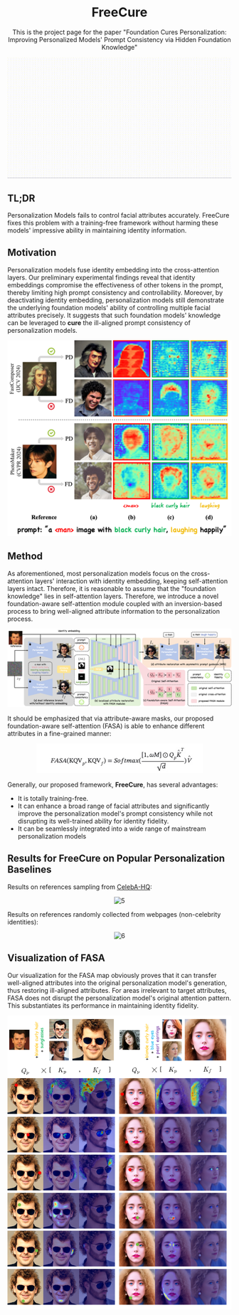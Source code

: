 <!--
Hey, thanks for using the awesome-readme-template template.  
If you have any enhancements, then fork this project and create a pull request 
or just open an issue with the label "enhancement".

Don't forget to give this project a star for additional support ;)
Maybe you can mention me or this repo in the acknowledgements too
-->

<!--
This README is a slimmed down version of the original one.
Removed sections:
- Screenshots
- Running Test
- Deployment
- FAQ
- Acknowledgements
-->

<div align="center">
  <h1>FreeCure</h1>
  <p>
    This is the project page for the paper "Foundation Cures Personalization: Improving Personalized Models' Prompt Consistency via Hidden Foundation Knowledge"
  </p>
</div>

<p align="center">
  <img src="./assets/teaser_clip.gif" alt="1" />
</p>


## TL;DR
Personalization Models fails to control facial attributes accurately. FreeCure fixes this problem with a training-free framework without harming these models' impressive ability in maintaining identity information.

## Motivation
Personalization models fuse identity embedding into the cross-attention layers. Our preliminary experimental findings reveal that identity embeddings compromise the effectiveness of other tokens in the prompt, thereby limiting high prompt consistency and controllability. Moreover, by deactivating identity embedding, personalization models still demonstrate the underlying foundation models' ability of controlling multiple facial attributes precisely. It suggests that such foundation models' knowledge can be leveraged to **cure** the ill-aligned prompt consistency of personalization models.


<p align="center">
  <img src="./assets/cross-attn-vis.png" alt="2" />
</p>

## Method
As aforementioned, most personalization models focus on the cross-attention layers' interaction with identity embedding, keeping self-attention layers intact. Therefore, it is reasonable to assume that the "foundation knowledge" lies in self-attention layers. Therefore, we introduce a novel foundation-aware self-attention module coupled with an inversion-based process to bring well-aligned attribute information to the personalization process.

<p align="center">
  <img src="./assets/method.png" alt="3" />
</p>

It should be emphasized that via attribute-aware masks, our proposed foundation-aware self-attention (FASA) is able to enhance different attributes in a fine-grained manner:
<p align="center">
  <img src="./assets/fasa.png" alt="4" />
</p>

Generally, our proposed framework, **FreeCure**, has several advantages:
* It is totally training-free.
* It can enhance a broad range of facial attributes and significantly improve the personalization model's prompt consistency while not disrupting its well-trained ability for identity fidelity.
* It can be seamlessly integrated into a wide range of mainstream personalization models

## Results for FreeCure on Popular Personalization Baselines
Results on references sampling from [CelebA-HQ](https://mmlab.ie.cuhk.edu.hk/projects/CelebA.html):

<p align="center">
  <img src="./assets/result_1.png" alt="5" />
</p>

Results on references randomly collected from webpages (non-celebrity identities):

<p align="center">
  <img src="./assets/result_2.png" alt="6" />
</p>

## Visualization of FASA

Our visualization for the FASA map obviously proves that it can transfer well-aligned attributes into the original personalization model's generation, thus restoring ill-aligned attributes. For areas irrelevant to target attributes, FASA does not disrupt the personalization model's original attention pattern. This substantiates its performance in maintaining identity fidelity.

<p align="center">
  <img src="./assets/fasa_vis.png" alt="7" />
</p>
